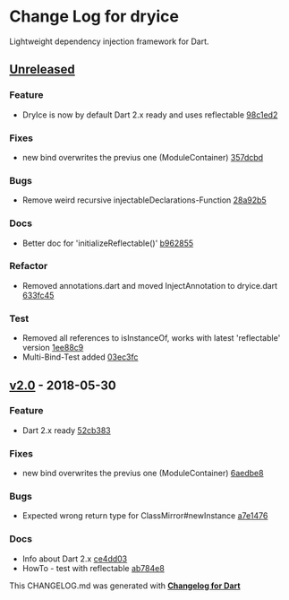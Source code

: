 # Change Log for dryice
Lightweight dependency injection framework for Dart.

## [Unreleased](http://github.com/mikemitterer/dryice/compare/v2.0...HEAD)

### Feature
* DryIce is now by default Dart 2.x ready and uses reflectable [98c1ed2](https://github.com/mikemitterer/dryice/commit/98c1ed2701b1dff22f7595e074976ff039d5bd79)

### Fixes
* new bind overwrites the previus one (ModuleContainer) [357dcbd](https://github.com/mikemitterer/dryice/commit/357dcbdbe3b03e00713917183c55da4aa44bcccb)

### Bugs
* Remove weird recursive injectableDeclarations-Function [28a92b5](https://github.com/mikemitterer/dryice/commit/28a92b5c5def71879481db0f968450b8f29c0b75)

### Docs
* Better doc for 'initializeReflectable()' [b962855](https://github.com/mikemitterer/dryice/commit/b96285585ed075556e69b706d57d47dbe425c7a1)

### Refactor
* Removed annotations.dart and moved InjectAnnotation to dryice.dart [633fc45](https://github.com/mikemitterer/dryice/commit/633fc45a878f67c0a163679bde3e17575fa33ca5)

### Test
* Removed all references to isInstanceOf, works with latest 'reflectable' version [1ee88c9](https://github.com/mikemitterer/dryice/commit/1ee88c953e37373d636d261afba6a12881c6d0ea)
* Multi-Bind-Test added [03ec3fc](https://github.com/mikemitterer/dryice/commit/03ec3fc3464e5a7ef5bac1a53fca7707ba275197)

## [v2.0](http://github.com/mikemitterer/dryice/compare/v1.8...v2.0) - 2018-05-30

### Feature
* Dart 2.x ready [52cb383](https://github.com/mikemitterer/dryice/commit/52cb383656d38dcfc6df68ff272a1f630ad9d6ea)

### Fixes
* new bind overwrites the previus one (ModuleContainer) [6aedbe8](https://github.com/mikemitterer/dryice/commit/6aedbe82c6eaf9fdda051d36cdf1f51c576abc98)

### Bugs
* Expected wrong return type for ClassMirror#newInstance [a7e1476](https://github.com/mikemitterer/dryice/commit/a7e147646d42d982401c98a99ef7eeef77c592ba)

### Docs
* Info about Dart 2.x [ce4dd03](https://github.com/mikemitterer/dryice/commit/ce4dd03c921a8b40663f04df27aa0b6ad490d657)
* HowTo - test with reflectable [ab784e8](https://github.com/mikemitterer/dryice/commit/ab784e82f40efea0fcf4d44122f030d80af0d80c)


This CHANGELOG.md was generated with [**Changelog for Dart**](https://pub.dartlang.org/packages/changelog)
